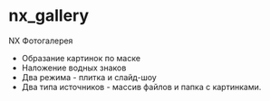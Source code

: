 # nx_gallery

NX Фотогалерея

- Образание картинок по маске
- Наложение водных знаков
- Два режима - плитка и слайд-шоу
- Два типа источников - массив файлов и папка с картинками.